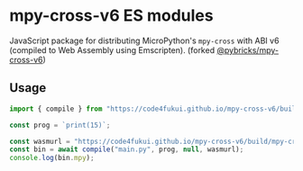 # mpy-cross-v6 ES modules

JavaScript package for distributing MicroPython's `mpy-cross` with ABI v6
(compiled to Web Assembly using Emscripten). (forked [@pybricks/mpy-cross-v6](https://github.com/pybricks/pybricks-micropython))

## Usage

```js
import { compile } from "https://code4fukui.github.io/mpy-cross-v6/build/index.js";

const prog = `print(15)`;

const wasmurl = "https://code4fukui.github.io/mpy-cross-v6/build/mpy-cross-v6.wasm";
const bin = await compile("main.py", prog, null, wasmurl);
console.log(bin.mpy);
```
